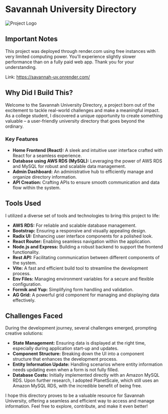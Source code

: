 # Savannah University Directory

![Project Logo](./client/src/assets/sv-uv.png)

## Important Notes

This project was deployed through render.com using free instances with very limited computing power. You'll experience slightly slower performance than on a fully paid web app. Thank you for your understanding.

Link: https://savannah-uv.onrender.com/

## Why Did I Build This?

Welcome to the Savannah University Directory, a project born out of the excitement to tackle real-world challenges and make a meaningful impact. As a college student, I discovered a unique opportunity to create something valuable – a user-friendly university directory that goes beyond the ordinary.

### Key Features

- **Home Frontend (React):** A sleek and intuitive user interface crafted with React for a seamless experience.
- **Database using AWS RDS (MySQL):** Leveraging the power of AWS RDS and MySQL for robust and scalable data management.
- **Admin Dashboard:** An administrative hub to efficiently manage and organize directory information.
- **API Creation:** Crafting APIs to ensure smooth communication and data flow within the system.

## Tools Used

I utilized a diverse set of tools and technologies to bring this project to life:

- **AWS RDS:** For reliable and scalable database management.
- **Bootstrap:** Ensuring a responsive and visually appealing design.
- **Radix UI:** Enhancing user interface components for a polished look.
- **React Router:** Enabling seamless navigation within the application.
- **Node.js and Express:** Building a robust backend to support the frontend functionality.
- **Rest API:** Facilitating communication between different components of the system.
- **Vite:** A fast and efficient build tool to streamline the development process.
- **Env Files:** Managing environment variables for a secure and flexible configuration.
- **Formik and Yup:** Simplifying form handling and validation.
- **AG Grid:** A powerful grid component for managing and displaying data effectively.

## Challenges Faced

During the development journey, several challenges emerged, prompting creative solutions:

- **State Management:** Ensuring data is displayed at the right time, especially during application start-up and updates.
- **Component Structure:** Breaking down the UI into a component structure that enhances the development process.
- **Entity Information Update:** Handling scenarios where entity information needs updating even when a form is not fully filled.
- **Database Costs:** Initially implemented directly with an Amazon MySQL RDS. Upon further research, I adopted PlanetScale, which still uses an Amazon MySQL RDS, with the incredible benefit of being free.

I hope this directory proves to be a valuable resource for Savannah University, offering a seamless and efficient way to access and manage information. Feel free to explore, contribute, and make it even better!
